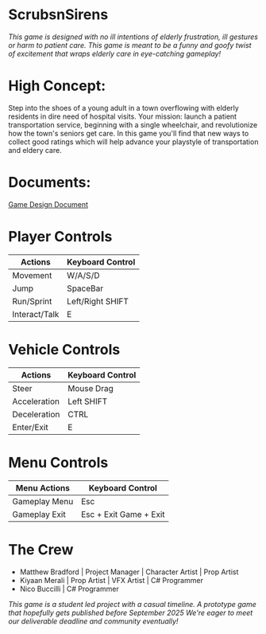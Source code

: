 # ScrubsnSirens
*This game is designed with no ill intentions of elderly frustration, ill gestures or harm to patient care. 
This game is meant to be a funny and goofy twist of excitement that wraps elderly care in eye-catching gameplay!*

# High Concept:
Step into the shoes of a young adult in a town overflowing with elderly residents in dire need of hospital visits. 
Your mission: launch a patient transportation service, beginning with a single wheelchair, and revolutionize how the town's seniors get care.
In this game you'll find that new ways to collect good ratings which will help advance your playstyle of transportation and eldery care.

# Documents:
[Game Design Document](https://docs.google.com/document/d/1IFfODwSn_zS48HQl3gFq4m7IbkObqg-wDMsOYcr7HG0/edit?tab=t.0)


# Player Controls

Actions               | Keyboard Control   
---                   |---                
Movement              | W/A/S/D                
Jump                  | SpaceBar       
Run/Sprint            | Left/Right SHIFT    
Interact/Talk         | E


# Vehicle Controls

Actions               | Keyboard Control   
---                   |---                                
Steer                 | Mouse Drag
Acceleration          | Left SHIFT    
Deceleration          | CTRL
Enter/Exit            | E


# Menu Controls

Menu Actions          | Keyboard Control
---                   |---                
Gameplay Menu         | Esc
Gameplay Exit         | Esc + Exit Game + Exit


# The Crew
- Matthew Bradford | Project Manager | Character Artist | Prop Artist
- Kiyaan Merali | Prop Artist | VFX Artist | C# Programmer
- Nico Buccilli | C# Programmer

*This game is a student led project with a casual timeline. A prototype game that hopefully gets published before September 2025
We're eager to meet our deliverable deadline and community eventually!*
